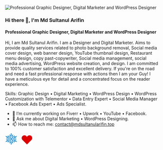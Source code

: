 ![Professional Graphic Designer, Digital Marketer and WordPress Designer](https://media.licdn.com/dms/image/D4E16AQGuY6yQnQriZg/profile-displaybackgroundimage-shrink_350_1400/0/1692631039187?e=1700697600&v=beta&t=8QymL589poyCmg2ilYOx9HHt7yAnuEjhgEEixkB7sAA)

### Hi there 👋, I'm Md Sultanul Arifin
#### Professional Graphic Designer, Digital Marketer and WordPress Designer


Hi, I am Md Sultanul Arifin. I am a Designer and Digital Marketer. Aims to provide quality services related to photo background removal, Social media cover design, web banner design, YouTube thumbnail design, Restaurant menu design, copy past-copywriter, Social media management, social media advertising, WordPress website creation, and design. I am committed to 100% customer satisfaction and excellent delivery. If you're on the road and need a fast professional response with actions then I am your Guy! I have a meticulous eye for detail and a concentrated focus on the reader experience.

Skills: Graphic Design • Digital Marketing • WordPress Design • WordPress Customization with Telementor • Data Entry Expert • Social Media Manager • Facebook Ads Expert • Ads Specialist.

- 🔭 I’m currently working on Fiverr • Upwork • YouTube • Facebook. 
- 💬 Ask me about Digital Marketing • WordPress Designing. 
- 📫 How to reach me: contact@mdsultanularifin.top 




<a href='https://archiveprogram.github.com/'><img src='https://raw.githubusercontent.com/acervenky/animated-github-badges/master/assets/acbadge.gif' width='40' height='40'></a> <a href='https://docs.github.com/en/github/supporting-the-open-source-community-with-github-sponsors'><img src='https://raw.githubusercontent.com/acervenky/animated-github-badges/master/assets/sponsorbadge.gif' width='35' height='35'></a> 

